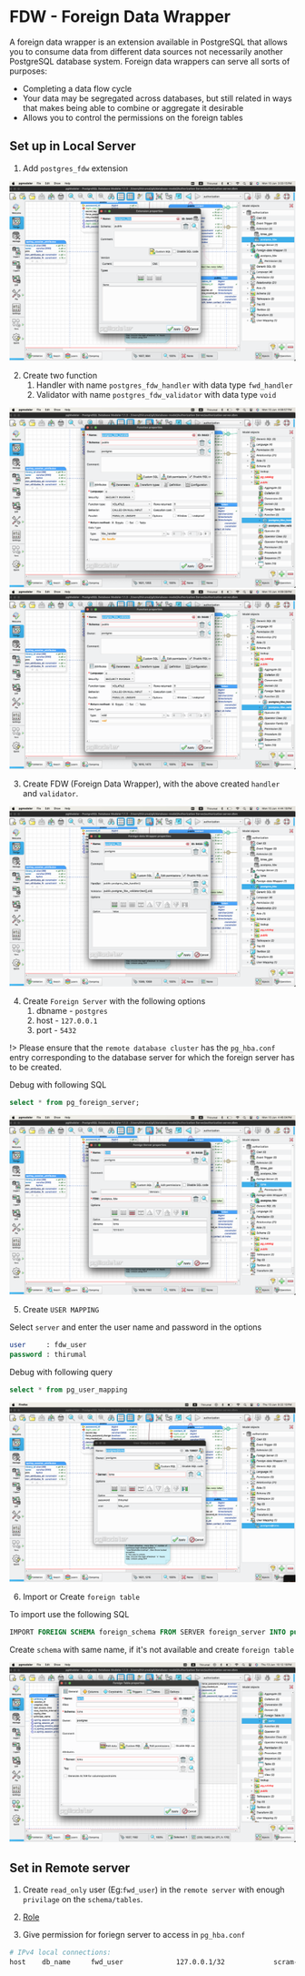 # FDW - Foreign Data Wrapper

A foreign data wrapper is an extension available in PostgreSQL that allows you to consume data from different data sources not necessarily another PostgreSQL database system. Foreign data wrappers can serve all sorts of purposes:

* Completing a data flow cycle
* Your data may be segregated across databases, but still related in ways that makes being able to combine or aggregate it desirable
* Allows you to control the permissions on the foreign tables

## Set up in Local Server

1. Add `postgres_fdw` extension

![Adding Extension](./img/fwd/fwd_extension.png)

2. Create two function
    1. Handler with name `postgres_fdw_handler` with data type `fwd_handler`
    2. Validator with name `postgres_fdw_validator` with data type `void`

![Handler](./img/fwd/fwd_func_handler.png)
![Validator](./img/fwd/fwd_func_validator.png)

3. Create FDW (Foreign  Data Wrapper), with the above created `handler` and `validator`.

![FWD](./img/fwd/fwd.png)

4. Create `Foreign Server` with the following options
    1. dbname - `postgres`
    2. host   - `127.0.0.1`
    3. port   - `5432`

!> Please ensure that the `remote database cluster` has the `pg_hba.conf` entry corresponding to the database server for which the foreign server has to be created.

Debug with following SQL

```sql
select * from pg_foreign_server;
```

![Foreign Server](./img/fwd/fwd_server.png)

5. Create `USER MAPPING`

  Select `server` and enter the user name and password in the options

  ```sql
user     : fdw_user
password : thirumal
  ```

Debug with following query

```sql
select * from pg_user_mapping
```

![User Mapping](./img/fwd/user_mapping.png)

6. Import or Create `foreign table`

 To import use the following SQL

 ```sql
IMPORT FOREIGN SCHEMA foreign_schema FROM SERVER foreign_server INTO public;
 ```

 Create `schema` with same name, if it's not available and create `foreign table`

 ![Foreign Table](./img/fwd/foreign_table.png)

## Set in Remote server

1. Create `read_only` user (Eg:`fwd_user`) in the `remote server` with enough `privilage` on the `schema/tables`.

2. [Role](/pgmodeler/Role.md)

3. Give permission for foriegn server to access in `pg_hba.conf`

```bash
# IPv4 local connections:
host    db_name     fwd_user             127.0.0.1/32            scram-sha-256
```
